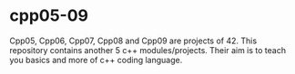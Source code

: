 # cpp05-09

Cpp05, Cpp06, Cpp07, Cpp08 and Cpp09 are projects of 42. This repository contains another 5 c++ modules/projects. Their aim is to teach you basics and more of c++ coding language.
